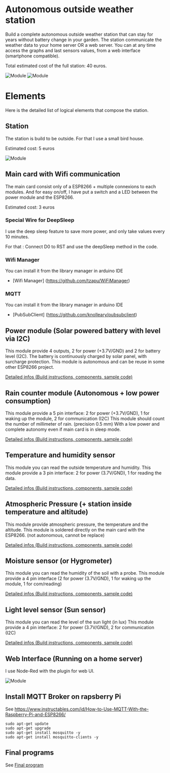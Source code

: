 # Autonomous outside weather station

Build a complete autonomous outside weather station that can stay for years without battery change in your garden.
The station communicate the weather data to your home server OR a web server.
You can at any time access the graphs and last sensors values, from a web interface (smartphone compatible).

Total estimated cost of the full station: 40 euros.

![Module](./images/station.jpg "Station setup outside")
![Module](./images/station_2.jpg "Station setup outside 2")

# Elements

Here is the detailed list of logical elements that compose the station.

## Station 

The station is build to be outside.
For that I use a small bird house.

Estimated cost: 5 euros

![Module](./images/station_inside.jpg "Station inside")

## Main card with Wifi communication

The main card consist only of a ESP8266 + multiple connexions to each modules.
And for easy on/off, I have put a switch and a LED between the power module and the ESP8266.

Estimated cost: 3 euros

### Special Wire for DeepSleep

I use the deep sleep feature to save more power, and only take values every 10 minutes.

For that : Connect D0 to RST and use the deepSleep method in the code.

### Wifi Manager

You can install it from the library manager in arduino IDE
- [Wifi Manager] (https://github.com/tzapu/WiFiManager)

### MQTT

You can install it from the library manager in arduino IDE
- [PubSubClient] (https://github.com/knolleary/pubsubclient)

## Power module (Solar powered battery with level via I2C)

This module provide 4 outputs, 2 for power (+3.7V/GND) and 2 for battery level (I2C).
The battery is continuously charged by solar panel, with surcharge protection.
This module is autonomous and can be reuse in some other ESP8266 project.

[Detailed infos (Build instructions, components, sample code)](./elements/power_module/README.md)

## Rain counter module (Autonomous + low power consumption)  

This module provide a 5 pin interface: 2 for power (+3.7V/GND), 1 for waking up the module, 2 for communication (I2C)
This module should count the number of millimeter of rain. (precision 0.5 mm)
With a low power and complete autonomy even if main card is in sleep mode.

[Detailed infos (Build instructions, components, sample code)](./elements/rain_counter_module/README.md)

## Temperature and humidity sensor

This module you can read the outside temperature and humidity.
This module provide a 3 pin interface: 2 for power (3.7V/GND), 1 for reading the data.

[Detailed infos (Build instructions, components, sample code)](./elements/temperature_humidity_sensor/README.md)

## Atmospheric Pressure (+ station inside temperature and altitude)

This module provide atmospheric pressure, the temperature and the altitude.
This module is soldered directly on the main card with the ESP8266. (not autonomous, cannot be replace)

[Detailed infos (Build instructions, components, sample code)](./elements/barometric_sensor/README.md)

## Moisture sensor (or Hygrometer)

This module you can read the humidity of the soil with a probe.
This module provide a 4 pin interface (2 for power (3.7V/GND), 1 for waking up the module, 1 for com/reading)

[Detailed infos (Build instructions, components, sample code)](./elements/moisture_sensor/README.md)

## Light level sensor (Sun sensor)

This module you can read the level of the sun light (in lux)
This module provide a 4 pin interface: 2 for power (3.7V/GND), 2 for communication (I2C)

[Detailed infos (Build instructions, components, sample code)](./elements/light_level_sensor/README.md)

## Web Interface (Running on a home server)

I use Node-Red with the plugin for web UI.

![Module](./images/web_interface.png "Web interface")

## Install MQTT Broker on rapsberry Pi

See https://www.instructables.com/id/How-to-Use-MQTT-With-the-Raspberry-Pi-and-ESP8266/

```
sudo apt-get update
sudo apt-get upgrade
sudo apt-get install mosquitto -y
sudo apt-get install mosquitto-clients -y
```
## Final programs

See [Final program](./src/main.ino)
